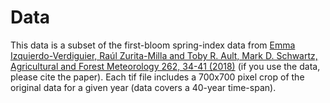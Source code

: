 # Data

This data is a subset of the first-bloom spring-index data from [Emma Izquierdo-Verdiguier, Raúl Zurita-Milla and Toby R. Ault, Mark D. Schwartz, Agricultural and Forest Meteorology 262, 34-41 (2018)](https://doi.org/10.1016/j.agrformet.2018.06.028) (if you use the data, please cite the paper). 
Each tif file includes a 700x700 pixel crop of the original data for a given year (data covers a 40-year time-span). 
